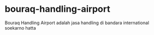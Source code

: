 # bouraq-handling-airport
Bouraq Handling Airport adalah jasa handling di bandara international soekarno hatta
